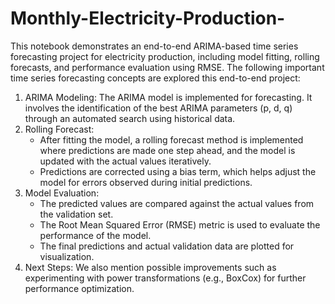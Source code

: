 # Monthly-Electricity-Production-

This notebook demonstrates an end-to-end ARIMA-based time series forecasting project for electricity production, including model fitting, rolling forecasts, and performance evaluation using RMSE. The following important time series forecasting concepts are explored this end-to-end project:
1. ARIMA Modeling: The ARIMA model is implemented for forecasting. It involves the identification of the best ARIMA parameters (p, d, q) through an automated search using historical data.
2. Rolling Forecast: 
    - After fitting the model, a rolling forecast method is implemented where predictions are made one step ahead, and the model is updated with the actual values iteratively.
    - Predictions are corrected using a bias term, which helps adjust the model for errors observed during initial predictions.
3. Model Evaluation:
    - The predicted values are compared against the actual values from the validation set.
    - The Root Mean Squared Error (RMSE) metric is used to evaluate the performance of the model.
    - The final predictions and actual validation data are plotted for visualization.    
4. Next Steps: We also mention possible improvements such as experimenting with power transformations (e.g., BoxCox) for further performance optimization.
